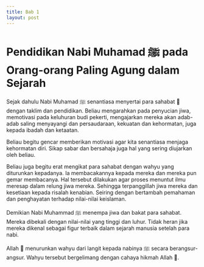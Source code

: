 ```yaml
---
title: Bab 1
layout: post
---
```


<!---
Halaman 4
-->

# Pendidikan Nabi Muhamad ﷺ pada Orang-orang Paling Agung dalam Sejarah

Sejak dahulu Nabi Muhamad ﷺ senantiasa menyertai para sahabat ﵃ dengan taklim dan pendidikan. Beliau mengarahkan pada penyucian jiwa, memotivasi pada keluhuran budi pekerti, mengajarkan mereka akan adab-adab saling menyayangi dan persaudaraan, kekuatan dan kehormatan, juga kepada ibadah dan ketaatan.

Beliau begitu gencar memberikan motivasi agar kita senantiasa menjaga kehormatan diri. Sikap sabar dan bersahaja juga hal yang sering diujarkan oleh beliau.

Beliau juga begitu erat mengikat para sahabat dengan wahyu yang diturunkan kepadanya. Ia membacakannya kepada mereka dan mereka pun gemar membacanya. Hal tersebut dilakukan agar proses menuntut ilmu meresap dalam relung jiwa mereka. Sehingga terpanggillah jiwa mereka dan kesetiaan kepada risalah kenabian. Seiring dengan bertambah pemahaman dan penghayatan terhadap nilai-nilai keislaman.

Demikian Nabi Muhammad ﷺ menempa jiwa dan bakat para sahabat. Mereka dibekali dengan nilai-nilai yang tinggi dan luhur. Tidak heran jika mereka dikenal sebagai figur terbaik dalam sejarah manusia setelah para nabi.
<!---
Halaman 5
-->

Allah ﷾ menurunkan wahyu dari langit kepada nabinya ﷺ secara berangsur-angsur. Wahyu tersebut bergelimang dengan cahaya hikmah Allah ﷾. 
<!---
fdfa = ﷺ = *shallallahu 'alaihi wa sallam*
fd43 = ﵃ =  *radhiyallahu 'anhum*
fd41 = ﵁ = *radhiyallahu 'anhum*
fd42 = ﵂ = *radhiyallahu 'anhaa*
fd44 = ﵄ = *radhiyallahu 'anhumaa*
fdfe = ﷾ = *subhaanahu wa ta'aalaa*
-->
